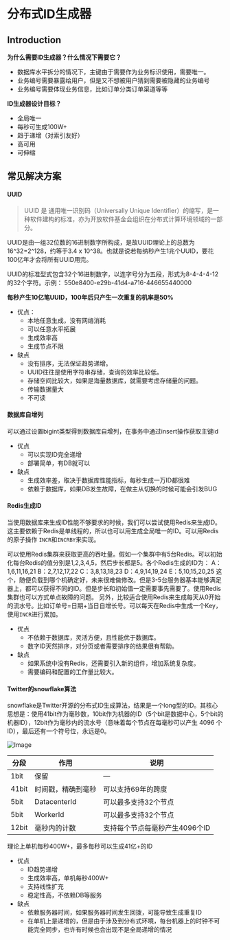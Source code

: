 # 分布式ID生成器

## Introduction

**为什么需要ID生成器？什么情况下需要它？**

- 数据库水平拆分的情况下，主键由于需要作为业务标识使用，需要唯一。
- 业务编号需要暴露给用户，但是又不想被用户猜到需要被隐藏的业务编号
- 业务编号需要体现业务信息，比如订单分类订单渠道等等

**ID生成器设计目标？**

- 全局唯一
- 每秒可生成100W+
- 趋于递增（对索引友好）
- 高可用
- 可伸缩

## 常见解决方案

#### UUID

> UUID 是 通用唯一识别码（Universally Unique Identifier）的缩写，是一种软件建构的标准，亦为开放软件基金会组织在分布式计算环境领域的一部分。

UUID是由一组32位数的16进制数字所构成，是故UUID理论上的总数为16^32=2^128，约等于3.4 x 10^38。也就是说若每纳秒产生1兆个UUID，要花100亿年才会将所有UUID用完。

UUID的标准型式包含32个16进制数字，以连字号分为五段，形式为8-4-4-4-12的32个字符。示例： 550e8400-e29b-41d4-a716-446655440000

**每秒产生10亿笔UUID，100年后只产生一次重复的机率是50%**

- 优点：
  - 本地任意生成，没有网络消耗
  - 可以任意水平拓展
  - 生成效率高
  - 生成节点不限
- 缺点
  - 没有排序，无法保证趋势递增。
  - UUID往往是使用字符串存储，查询的效率比较低。
  - 存储空间比较大，如果是海量数据库，就需要考虑存储量的问题。
  - 传输数据量大
  - 不可读

#### 数据库自增列

可以通过设置bigint类型得到数据库自增列，在事务中通过insert操作获取主键id

- 优点
  - 可以实现ID完全递增
  - 部署简单，有DB就可以
- 缺点
  - 生成效率差，取决于数据库性能指标，每秒生成一万ID都很难
  - 依赖于数据库，如果DB发生故障，在做主从切换的时候可能会引发BUG

#### Redis生成ID

当使用数据库来生成ID性能不够要求的时候，我们可以尝试使用Redis来生成ID。这主要依赖于Redis是单线程的，所以也可以用生成全局唯一的ID。可以用Redis的原子操作 `INCR`和`INCRBY`来实现。

可以使用Redis集群来获取更高的吞吐量。假如一个集群中有5台Redis。可以初始化每台Redis的值分别是1,2,3,4,5，然后步长都是5。各个Redis生成的ID为：
 A：1,6,11,16,21
 B：2,7,12,17,22
 C：3,8,13,18,23
 D：4,9,14,19,24
 E：5,10,15,20,25
     这个，随便负载到哪个机确定好，未来很难做修改。但是3-5台服务器基本能够满足器上，都可以获得不同的ID。但是步长和初始值一定需要事先需要了。使用Redis集群也可以方式单点故障的问题。
     另外，比较适合使用Redis来生成每天从0开始的流水号。比如订单号=日期+当日自增长号。可以每天在Redis中生成一个Key，使用`INCR`进行累加。

- 优点
  - 不依赖于数据库，灵活方便，且性能优于数据库。
  - 数字ID天然排序，对分页或者需要排序的结果很有帮助。
- 缺点
  - 如果系统中没有Redis，还需要引入新的组件，增加系统复杂度。
  - 需要编码和配置的工作量比较大。

#### Twitter的snowflake算法

snowflake是Twitter开源的分布式ID生成算法，结果是一个long型的ID。其核心思想是：使用41bit作为毫秒数，10bit作为机器的ID（5个bit是数据中心，5个bit的机器ID），12bit作为毫秒内的流水号（意味着每个节点在每毫秒可以产生 4096 个 ID），最后还有一个符号位，永远是0。

![Image](https://cdn.jsdelivr.net/gh/edgarding77/microservice-platform-doc@latest/image/func/snowflake-64bit.png)

| 分段  | 作用               | 说明                           |
| ----- | ------------------ | ------------------------------ |
| 1bit  | 保留               | —                              |
| 41bit | 时间戳，精确到毫秒 | 可以支持69年的跨度             |
| 5bit  | DatacenterId       | 可以最多支持32个节点           |
| 5bit  | WorkerId           | 可以最多支持32个节点           |
| 12bit | 毫秒内的计数       | 支持每个节点每毫秒产生4096个ID |

理论上单机每秒400W+，最多每秒可以生成41亿+的ID

- 优点
  - ID趋势递增
  - 生成效率高，单机每秒400W+
  - 支持线性扩充
  - 稳定性高，不依赖DB等服务
- 缺点
  - 依赖服务器时间，如果服务器时间发生回拨，可能导致生成重复ID
  - 在单机上是递增的，但是由于涉及到分布式环境，每台机器上的时钟不可能完全同步，也许有时候也会出现不是全局递增的情况



